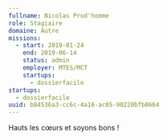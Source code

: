 ```yaml
---
fullname: Nicolas Prod'homme
role: Stagiaire
domaine: Autre
missions:
  - start: 2019-01-24
    end: 2019-06-14
    status: admin
    employer: MTES/MCT
    startups:
      - dossierfacile
startups:
  - dossierfacile
uuid: b84536a3-cc6c-4a16-ac05-90220bfb8664
---
```

Hauts les cœurs et soyons bons !
